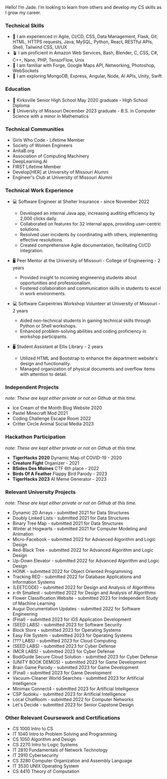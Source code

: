 Hello! I’m Jade. I’m looking to learn from others and develop my CS skills as I grow my career.

### Technical Skills
- 🌳 I am experienced in Agile, CI/CD, CSS, Data Management, Flask, Git, HTML, HTTPS requests, Java, MySQL, Python, React, RESTful APIs, Shell, Tailwind CSS, UI/UX
- 🪴 I am proficient in Amazon Web Services, Bash, Blender, C, CSS, C#, C++, Nano, PHP, TensorFlow, Unix
- 🌿 I am familiar with Forge, Google Maps API, Networking, Photoshop, WebSockets
- 🌱 I am exploring MongoDB, Express, Angular, Node, AI APIs, Unity, Swift
<!--- MEAN goes to proficient, AI APIs go to familiar, Unity/Swift goes to proficient --->

### Education
- 🐅 Kirksville Senior High School May 2020 graduate - High School Diploma
- 🐯 University of Missouri December 2023 graduate - B.S. in Computer Science with a minor in Mathematics

### Technical Communities
- Girls Who Code - Lifetime Member
- Society of Women Engineers
- AnitaB.org
- Association of Computing Machinery
- DeepLearning.AI
- FIRST Lifetime Member
- Develop[HER] at University of Missouri Alumni
- Engineer's Club at University of Missouri Alumni
  
### Technical Work Experience
- 💻 Software Engineer at Shelter Insurance - since November 2022
  - Developed an internal Java app, increasing auditing efficiency by 2,000 clicks daily.
  - Collaborated on features for 32 internal apps, providing user-centric solutions.
  - Resolved user incidents by coordinating with others, implementing effective resolutions.
  - Created comprehensive Agile documentation, facilitating CI/CD integration.
  
- 🖥 Peer Mentor at the University of Missouri - College of Engineering - 2 years
  - Provided insight to incoming engineering students about opportunities and professionalism.
  - Fostered collaboration and communication skills in students to excel in work environments.

- 💻 Software Carpentries Workshop Volunteer at University of Missouri - 2 years
  - Aided non-technical students in gaining technical skills through Python or Shell workshops.
  - Enhanced problem-solving abilities and coding proficiency in workshop participants.

- 🖥 Student Assistant at Ellis Library - 2 years
  - Utilized HTML and Bootstrap to enhance the department website's design and functionality.
  - Managed organization of physical documents and overflow items with attention to detail.

### Independent Projects    
*note: These are kept either private or not on Github at this time.*

- Ice Cream of the Month Blog Website 2020
- Pastel Minecraft Mod 2021
- Coding Challenge Escape Room 2022
- Critter Circle Animal Social Media 2023
 
### Hackathon Participation
*note: These are kept either private or not on Github at this time.* 

- **TigerHacks 2020** Dynamic Map of COVID-19 - 2020
- **Creature Fight** Organizer - 2021
- **BSides Des Moines** CTF 6th place - 2022
- **Birds Of A Feather** Flappy Bird Parody - 2023
- **TigerHacks 2023** AI Meme Generator - 2023

### Relevant University Projects
*note: These are kept either private or not on Github at this time.* 

- Dynamic 2D Arrays - submitted 2021 for Data Structures
- Doubly Linked Lists - submitted 2021 for Data Structures
- Binary Tree Map - submitted 2021 for Data Structures
- Winter at Hogwarts - submitted 2021 for Computer Modeling and Animation
- Micro-Facebook - submitted 2022 for Advanced Algorithm and Logic Design
- Red-Black Tree - submitted 2022 for Advanced Algorithm and Logic Design
- Up-Down Elevator - submitted 2022 for Advanced Algorithm and Logic Design
- HONK - submitted 2022 for Object Oriented Programming
- Tracking RED - submitted 2022 for Database Applications and Information Systems
- (LEETCODE) - submitted 2022 for Design and Analysis of Algorithms
- x-th Smallest - submitted 2022 for Design and Analysis of Algorithms
- Flower Classification Website - submitted 2023 for Independent Study of Machine Learning
- Augur Documentation Updates - submitted 2022 for Software Engineering
- (Final) - submitted 2023 for iOS Application Development
- (SEED LABS) - submitted 2023 for Software Security
- Block Store - submitted 2023 for Operating Systems
- Easy File System - submitted 2023 for Operating Systems
- (??? LABS) - submitted 2023 for Cloud Computing
- (SEED LABS) - submitted 2023 for Cyber Defense
- (MCR LABS) - submitted 2023 for Cyber Defense
- BodiGuide Secure Cloud Solution - submitted 2023 for Cyber Defense
- (UNITY BOOK DEMOS) - submitted 2023 for Game Development
- Brain Game Parody - submitted 2023 for Game Development
- (Final) - submitted 2023 for Game Development
- Vacuum-Cleaner World Searches - submitted 2023 for Artificial Intelligence
- Minimax Connect4 - submitted 2023 for Artificial Intelligence
- CSP Sudoku - submitted 2023 for Artificial Intelligence
- Local ChatRoom - submitted 2022 for Computer Networks
- Let's Decide - submitted 2023 for Senior Capstone Design

### Other Relevant Coursework and Certifications
- CS 1000 Intro to CS
- IT 1040 Intro to Problem Solving and Programming
- CS 1050 Algorithm and Design
- CS 2270 Intro to Logic Systems
- IT 2810 Fundamentals of Network Technology
- IT 2910 Cybersecurity
- CS 3280 Computer Organization and Assembly Language
- IT 3530 UNIX Operating System
- CS 4410 Theory of Computation

<!---
JKNeeley/JKNeeley is a ✨ special ✨ repository because its `README.md` (this file) appears on your GitHub profile.
You can click the Preview link to take a look at your changes.
--->
